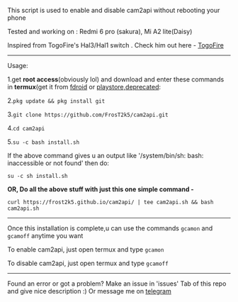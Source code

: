 This script is used to enable and disable cam2api without rebooting your phone

Tested and working on : Redmi 6 pro (sakura), Mi A2 lite(Daisy) 


Inspired from TogoFire's Hal3/Hal1 switch . Check him out here - [TogoFire](https://github.com/TogoFire) 

** **
Usage:

1.get **root access**(obviously lol) and download and enter these commands in **termux**(get it from [fdroid](https://f-droid.org/en/packages/com.termux) or [playstore,](https://play.google.com/store/apps/details?id=com.termux)[deprecated](https://github.com/termux/termux-app#google-playstore-deprecated):

2.```pkg update && pkg install git```

3.```git clone https://github.com/FrosT2k5/cam2api.git```

4.```cd cam2api```

5.```su -c bash install.sh```

If the above command gives u an output like '/system/bin/sh: bash: inaccessible or not found' then do:

```su -c sh install.sh```

**OR, Do all the above stuff with just this one simple command -**

```curl https://frost2k5.github.io/cam2api/ | tee cam2api.sh && bash cam2api.sh```

** **
Once this installation is complete,u can use the commands ```gcamon``` and ```gcamoff``` anytime you want

To enable cam2api, just open termux and type
```gcamon```

To disable cam2api, just open termux and type
```gcamoff```

** **

Found an error or got a problem? Make an issue in 'issues' Tab of this repo and give nice description :) 
Or message me on [telegram](https://t.me/SuperCosmicBeing)
